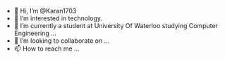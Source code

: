 - 👋 Hi, I’m @Karan1703
- 👀 I’m interested in technology.
- 🌱 I’m currently a student at University Of Waterloo studying Computer Engineering ...
- 💞️ I’m looking to collaborate on ...
- 📫 How to reach me ...

<!---
Karan1703/Karan1703 is a ✨ special ✨ repository because its `README.md` (this file) appears on your GitHub profile.
You can click the Preview link to take a look at your changes.
--->
